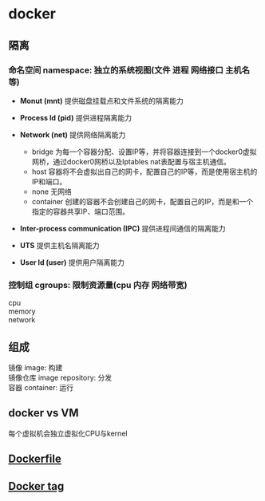 # docker  
  
## 隔离  

### 命名空间 namespace: 独立的系统视图(文件 进程 网络接口 主机名等)  

- **Monut (mnt)** 提供磁盘挂载点和文件系统的隔离能力

- **Process Id (pid)** 提供进程隔离能力  

- **Network (net)** 提供网络隔离能力  
  - bridge 为每一个容器分配、设置IP等，并将容器连接到一个docker0虚拟网桥，通过docker0网桥以及Iptables nat表配置与宿主机通信。
  - host 容器将不会虚拟出自己的网卡，配置自己的IP等，而是使用宿主机的IP和端口。
  - none 无网络
  - container 创建的容器不会创建自己的网卡，配置自己的IP，而是和一个指定的容器共享IP、端口范围。
  
- **Inter-process communication (IPC)** 提供进程间通信的隔离能力  
  
- **UTS** 提供主机名隔离能力  
  
- **User Id (user)** 提供用户隔离能力  

### 控制组 cgroups: 限制资源量(cpu 内存 网络带宽)  

cpu  
memory  
network  
  
## 组成  

镜像 image: 构建  
镜像仓库 image repository: 分发  
容器 container: 运行  
  
## docker vs VM  

每个虚拟机会独立虚拟化CPU与kernel  

## [Dockerfile](docker-dockerfile.md)

## [Docker tag](docker-tag.md)
